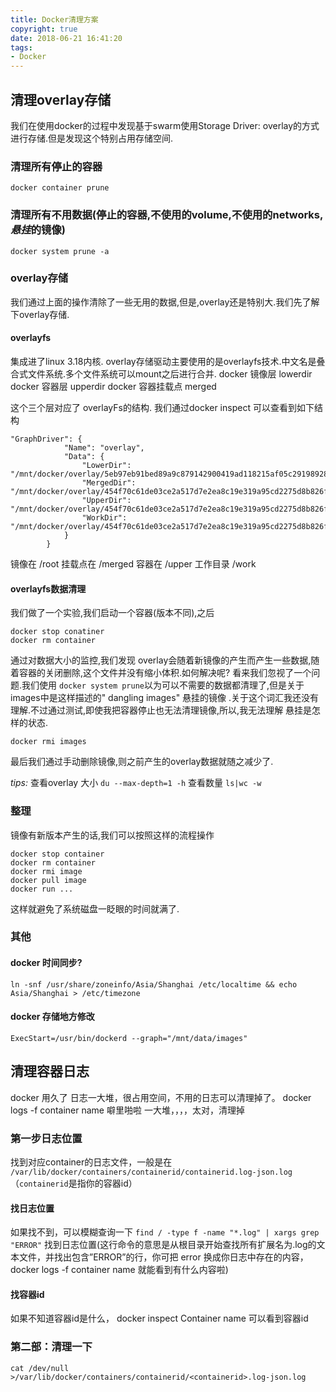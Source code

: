```yaml
---
title: Docker清理方案
copyright: true
date: 2018-06-21 16:41:20
tags:
- Docker
---
```


## 清理overlay存储

我们在使用docker的过程中发现基于swarm使用Storage Driver: overlay的方式进行存储.但是发现这个特别占用存储空间.
<!--more-->
### 清理所有停止的容器

```shell
docker container prune 
```

### 清理所有不用数据(停止的容器,不使用的volume,不使用的networks,*悬挂*的镜像)

```shell
docker system prune -a
```

### overlay存储

我们通过上面的操作清除了一些无用的数据,但是,overlay还是特别大.我们先了解下overlay存储.

#### overlayfs

集成进了linux 3.18内核.
 overlay存储驱动主要使用的是overlayfs技术.中文名是叠合式文件系统.多个文件系统可以mount之后进行合并.
 docker 镜像层  lowerdir
 docker 容器层  upperdir
 docker 容器挂载点 merged

这个三个层对应了 overlayFs的结构. 我们通过docker inspect 可以查看到如下结构

```shell
"GraphDriver": {
            "Name": "overlay",
            "Data": {
                "LowerDir": "/mnt/docker/overlay/5eb97eb91bed89a9c879142900419ad118215af05c291989282c130d031d7019/root",
                "MergedDir": "/mnt/docker/overlay/454f70c61de03ce2a517d7e2ea8c19e319a95cd2275d8b826f4244071315e513/merged",
                "UpperDir": "/mnt/docker/overlay/454f70c61de03ce2a517d7e2ea8c19e319a95cd2275d8b826f4244071315e513/upper",
                "WorkDir": "/mnt/docker/overlay/454f70c61de03ce2a517d7e2ea8c19e319a95cd2275d8b826f4244071315e513/work"
            }
        }
```

镜像在 /root
 挂载点在 /merged
 容器在 /upper
 工作目录 /work

#### overlayfs数据清理

我们做了一个实验,我们启动一个容器(版本不同),之后

```
docker stop conatiner
docker rm container
```

通过对数据大小的监控,我们发现 overlay会随着新镜像的产生而产生一些数据,随着容器的关闭删除,这个文件并没有缩小体积.如何解决呢? 看来我们忽视了一个问题.我们使用 `docker system prune`以为可以不需要的数据都清理了,但是关于images中是这样描述的" dangling images" 悬挂的镜像 .关于这个词汇我还没有理解.不过通过测试,即使我把容器停止也无法清理镜像,所以,我无法理解 悬挂是怎样的状态.

```
docker rmi images
```

最后我们通过手动删除镜像,则之前产生的overlay数据就随之减少了.

*tips:*
 查看overlay 大小 `du --max-depth=1 -h`
 查看数量 `ls|wc -w`

### 整理

镜像有新版本产生的话,我们可以按照这样的流程操作

```
docker stop container
docker rm container
docker rmi image
docker pull image
docker run ...
```

这样就避免了系统磁盘一眨眼的时间就满了.

### 其他

#### docker 时间同步?

```
ln -snf /usr/share/zoneinfo/Asia/Shanghai /etc/localtime && echo Asia/Shanghai > /etc/timezone
```

#### docker 存储地方修改

```
ExecStart=/usr/bin/dockerd --graph="/mnt/data/images"
```

 

## 清理容器日志

 docker 用久了 日志一大堆，很占用空间，不用的日志可以清理掉了。 
docker logs -f container name 噼里啪啦 一大堆，，，，太对，清理掉

### 第一步日志位置

找到对应container的日志文件，一般是在 `/var/lib/docker/containers/containerid/containerid.log-json.log`（`containerid`是指你的容器id）

#### 找日志位置

如果找不到，可以模糊查询一下 `find / -type f -name "*.log" | xargs grep "ERROR"` 找到日志位置(这行命令的意思是从根目录开始查找所有扩展名为.log的文本文件，并找出包含”ERROR”的行，你可把 error 换成你日志中存在的内容，docker logs -f container name 就能看到有什么内容啦)

#### 找容器id

如果不知道容器id是什么， docker inspect Container name 可以看到容器id

### 第二部：清理一下

```shell
cat /dev/null >/var/lib/docker/containers/containerid/<containerid>.log-json.log
```

 

 
